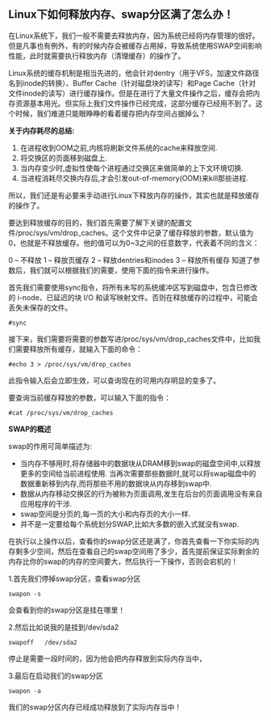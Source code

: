 
## Linux下如何释放内存、swap分区满了怎么办！ ##

在Linux系统下，我们一般不需要去释放内存，因为系统已经将内存管理的很好。但是凡事也有例外，有的时候内存会被缓存占用掉，导致系统使用SWAP空间影响性能，此时就需要执行释放内存（清理缓存）的操作了。

Linux系统的缓存机制是相当先进的，他会针对dentry（用于VFS，加速文件路径名到inode的转换）、Buffer Cache（针对磁盘块的读写）和Page Cache（针对文件inode的读写）进行缓存操作。但是在进行了大量文件操作之后，缓存会把内存资源基本用光。但实际上我们文件操作已经完成，这部分缓存已经用不到了。这个时候，我们难道只能眼睁睁的看着缓存把内存空间占据掉么？

**关于内存耗尽的总结:**

 1. 在进程收到OOM之前,内核将刷新文件系统的cache来释放空间.
 2. 将交换区的页面移到磁盘上.
 3. 当内存变少时,虚拟性使每个进程通过交换区来做简单的上下文环境切换.
 4. 当进程消耗尽交换内存后,才会引发out-of-memory(OOM)来kill那些进程.

所以，我们还是有必要来手动进行Linux下释放内存的操作，其实也就是释放缓存的操作了。

要达到释放缓存的目的，我们首先需要了解下关键的配置文件/proc/sys/vm/drop_caches。这个文件中记录了缓存释放的参数，默认值为0，也就是不释放缓存。他的值可以为0~3之间的任意数字，代表着不同的含义：

0 – 不释放
1 – 释放页缓存
2 – 释放dentries和inodes
3 – 释放所有缓存
知道了参数后，我们就可以根据我们的需要，使用下面的指令来进行操作。

首先我们需要使用sync指令，将所有未写的系统缓冲区写到磁盘中，包含已修改的 i-node、已延迟的块 I/O 和读写映射文件。否则在释放缓存的过程中，可能会丢失未保存的文件。

    #sync

接下来，我们需要将需要的参数写进/proc/sys/vm/drop_caches文件中，比如我们需要释放所有缓存，就输入下面的命令：

    #echo 3 > /proc/sys/vm/drop_caches

此指令输入后会立即生效，可以查询现在的可用内存明显的变多了。

要查询当前缓存释放的参数，可以输入下面的指令：

    #cat /proc/sys/vm/drop_caches

**SWAP的概述**

swap的作用可简单描述为:

 - 当内存不够用时,将存储器中的数据块从DRAM移到swap的磁盘空间中,以释放更多的空间给当前进程使用.
当再次需要那些数据时,就可以将swap磁盘中的数据重新移到内存,而将那些不用的数据块从内存移到swap中.
 - 数据从内存移动交换区的行为被称为页面调用,发生在后台的页面调用没有来自应用程序的干涉.
 - swap空间是分页的,每一页的大小和内存页的大小一样.
 - 并不是一定要给每个系统划分SWAP,比如大多数的嵌入式就没有swap.

在执行以上操作以后，查看你的swap分区还是满了，你首先查看一下你实际的内存剩多少空间，然后在查看自己的swap空间用了多少，首先提前保证实际剩余的内存比你的swap的内存的空间要大，然后执行一下操作，否则会宕机的！

1.首先我们停掉swap分区，查看swap分区

    swapon -s 

会查看到你的swap分区是挂在哪里！

2.然后比如说我的是挂到/dev/sda2

    swapoff   /dev/sda2

停止是需要一段时间的，因为他会把内存释放到实际内存当中，

3.最后在启动我们的swap分区

    swapon -a



我们的swap分区内存已经成功释放到了实际内存当中！
